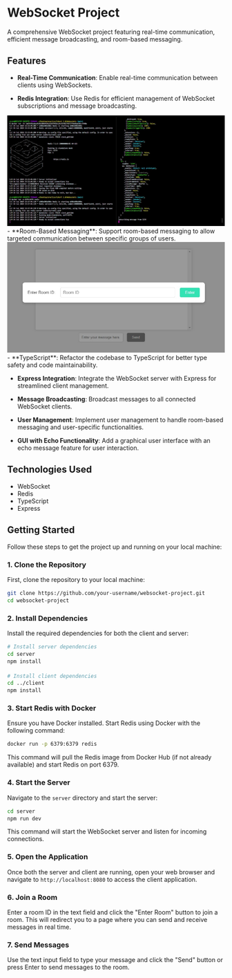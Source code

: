 # WebSocket Project

A comprehensive WebSocket project featuring real-time communication, efficient message broadcasting, and room-based messaging.

## Features

- **Real-Time Communication**: Enable real-time communication between clients using WebSockets.

- **Redis Integration**: Use Redis for efficient management of WebSocket subscriptions and message broadcasting.
<img src="CMD screenshot.jpg" alt="Redis Integration Screenshot">
- **Room-Based Messaging**: Support room-based messaging to allow targeted communication between specific groups of users.
<img src="GUI Screenshot.jpg" alt="GUI Screenshot">
- **TypeScript**: Refactor the codebase to TypeScript for better type safety and code maintainability.

- **Express Integration**: Integrate the WebSocket server with Express for streamlined client management.

- **Message Broadcasting**: Broadcast messages to all connected WebSocket clients.

- **User Management**: Implement user management to handle room-based messaging and user-specific functionalities.

- **GUI with Echo Functionality**: Add a graphical user interface with an echo message feature for user interaction.

## Technologies Used

- WebSocket
- Redis
- TypeScript
- Express


## Getting Started

Follow these steps to get the project up and running on your local machine:

### 1. Clone the Repository

First, clone the repository to your local machine:

```bash
git clone https://github.com/your-username/websocket-project.git
cd websocket-project
```

### 2. Install Dependencies

Install the required dependencies for both the client and server:

```bash
# Install server dependencies
cd server
npm install

# Install client dependencies
cd ../client
npm install
```

### 3. Start Redis with Docker

Ensure you have Docker installed. Start Redis using Docker with the following command:

```bash
docker run -p 6379:6379 redis
```

This command will pull the Redis image from Docker Hub (if not already available) and start Redis on port 6379.

### 4. Start the Server

Navigate to the `server` directory and start the server:

```bash
cd server
npm run dev
```

This command will start the WebSocket server and listen for incoming connections.


### 5. Open the Application

Once both the server and client are running, open your web browser and navigate to `http://localhost:8080` to access the client application.

### 6. Join a Room

Enter a room ID in the text field and click the "Enter Room" button to join a room. This will redirect you to a page where you can send and receive messages in real time.

### 7. Send Messages

Use the text input field to type your message and click the "Send" button or press Enter to send messages to the room.